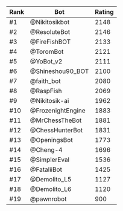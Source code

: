 Rank|Bot|Rating
---|---|---
#1|@Nikitosikbot|2148
#2|@ResoluteBot|2146
#3|@FireFishBOT|2133
#4|@ToromBot|2121
#5|@YoBot_v2|2111
#6|@Shineshou90_BOT|2100
#7|@faith_bot|2080
#8|@RaspFish|2069
#9|@Nikitosik-ai|1962
#10|@FrozenightEngine|1883
#11|@MrChessTheBot|1881
#12|@ChessHunterBot|1831
#13|@OpeningsBot|1773
#14|@Cheng-4|1696
#15|@SimplerEval|1536
#16|@FataliiBot|1425
#17|@Demolito_L5|1127
#18|@Demolito_L6|1120
#19|@pawnrobot|900
